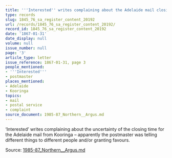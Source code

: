 ```yaml
---
title: '''Interested'' writes complaining about the Adelaide mail closing time'
type: records
slug: 1845_76_sa_register_content_20192
url: /records/1845_76_sa_register_content_20192/
record_id: 1845_76_sa_register_content_20192
date: '1867-01-31'
date_display: null
volume: null
issue_number: null
page: '3'
article_type: letter
issue_reference: 1867-01-31, page 3
people_mentioned:
- '''Interested'''
- postmaster
places_mentioned:
- Adelaide
- Kooringa
topics:
- mail
- postal service
- complaint
source_document: 1985-87_Northern__Argus.md
---
```


‘Interested’ writes complaining about the uncertainty of the closing time for the Adelaide mail from Kooringa – apparently the postmaster was telling different things to different people and/or granting favours.

Source: [1985-87_Northern__Argus.md](/downloads/markdown/1985-87_Northern__Argus.md)
